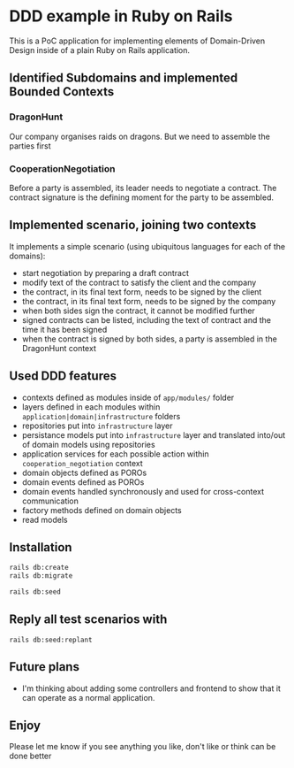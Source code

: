 # DDD example in Ruby on Rails

This is a PoC application for implementing elements of Domain-Driven Design inside of a plain Ruby on Rails application.

## Identified Subdomains and implemented Bounded Contexts

### DragonHunt
Our company organises raids on dragons. But we need to assemble the parties first

### CooperationNegotiation
Before a party is assembled, its leader needs to negotiate a contract. The contract signature is the defining moment for the party to be assembled.

## Implemented scenario, joining two contexts

It implements a simple scenario (using ubiquitous languages for each of the domains):
- start negotiation by preparing a draft contract
- modify text of the contract to satisfy the client and the company
- the contract, in its final text form, needs to be signed by the client
- the contract, in its final text form, needs to be signed by the company
- when both sides sign the contract, it cannot be modified further
- signed contracts can be listed, including the text of contract and the time it has been signed
- when the contract is signed by both sides, a party is assembled in the DragonHunt context

## Used DDD features

- contexts defined as modules inside of `app/modules/` folder
- layers defined in each modules within `application|domain|infrastructure` folders
- repositories put into `infrastructure` layer
- persistance models put into `infrastructure` layer and translated into/out of domain models using repositories
- application services for each possible action within `cooperation_negotiation` context
- domain objects defined as POROs
- domain events defined as POROs
- domain events handled synchronously and used for cross-context communication
- factory methods defined on domain objects
- read models

## Installation

```sh
rails db:create
rails db:migrate

rails db:seed
```

## Reply all test scenarios with

```
rails db:seed:replant
```

## Future plans

- I'm thinking about adding some controllers and frontend to show that it can operate as a normal application.

## Enjoy
Please let me know if you see anything you like, don't like or think can be done better
